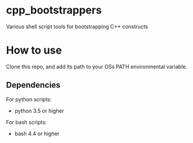 # cpp_bootstrappers
Various shell script tools for bootstrapping C++ constructs

# How to use

Clone this repo, and add its path to your OSs PATH environmental variable.

## Dependencies

For python scripts:
  
  - python 3.5 or higher
  
For bash scripts:

  - bash 4.4 or higher
